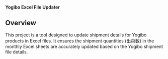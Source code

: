 #### Yogibo Excel File Updater

## Overview
This project is a tool designed to update shipment details for Yogibo products in Excel files. It ensures the shipment quantities (出荷数) in the monthly Excel sheets are accurately updated based on the Yogibo shipment file details.
